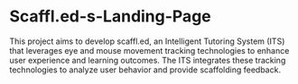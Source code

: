 # Scaffl.ed-s-Landing-Page
This project aims to develop scaffl.ed, an Intelligent Tutoring System (ITS) that leverages eye and mouse movement tracking technologies to enhance user experience and learning outcomes. The ITS integrates these tracking technologies to analyze user behavior and provide scaffolding feedback.

